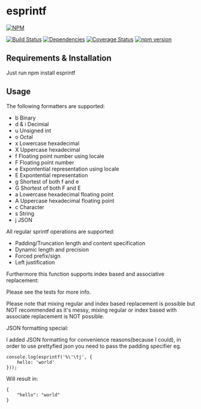 # esprintf

[![NPM](https://nodei.co/npm/esprintf.png)](https://nodei.co/npm/esprintf/)

[![Build Status](https://travis-ci.org/SimonSchick/esprintf.svg?branch=master)](https://travis-ci.org/SimonSchick/esprintf)
[![Dependencies](https://david-dm.org/SimonSchick/esprintf.svg)](https://david-dm.org/SimonSchick/esprintf)
[![Coverage Status](https://coveralls.io/repos/SimonSchick/esprintf/badge.svg)](https://coveralls.io/r/SimonSchick/esprintf)
[![npm version](http://img.shields.io/npm/v/esprintf.svg)](https://npmjs.org/package/esprintf)


## Requirements & Installation

Just run npm install esprintf

## Usage

The following formatters are supported:

- b Binary
- d & i Decimial
- u Unsigned int
- o Octal
- x Lowercase hexadecimal 
- X Uppercase hexadecimal
- f Floating point number using locale
- F Floating point number
- e Expontential representation using locale
- E Expontential representation 
- g Shortest of both f and e
- G Shortest of both F and E
- a Lowercase hexadecimal floating point
- A Uppercase hexadecimal floating point
- c Character
- s String
- j JSON

All regular sprintf operations are supported:

- Padding/Truncation length and content specification
- Dynamic length and precision
- Forced prefix/sign
- Left justification

Furthermore this function supports index based and associative replacement:

Please see the tests for more info.

Please note that mixing regular and index based replacement is possible but NOT recommended as it's messy, mixing regular or index based with associate replacement is NOT possible.

JSON formatting special:

I added JSON formatting for convenience reasons(because I could), in order to use prettyfied json you need to pass the padding specifier eg.

````
console.log(esprintf('%\'\tj', {
	hello: 'world'
}));
````

Will result in:

````
{
	"hello": "world"
}
````
